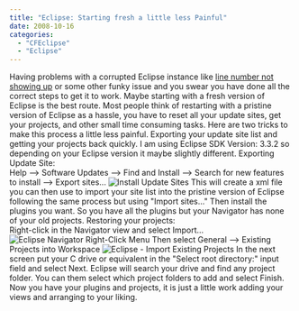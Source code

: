 ```yaml
---
title: "Eclipse: Starting fresh a little less Painful"
date: 2008-10-16
categories: 
  - "CFEclipse"
  - "Eclipse"
---
```


Having problems with a corrupted Eclipse instance like [line number not showing up](http://mikehenke.com/machblog/index.cfm?event=showEntry&entryId=FA78BD3D-188B-4E84-15C225362B1283AB) or some other funky issue and you swear you have done all the correct steps to get it to work. Maybe starting with a fresh version of Eclipse is the best route. Most people think of restarting with a pristine version of Eclipse as a hassle, you have to reset all your update sites, get your projects, and other small time consuming tasks. Here are two tricks to make this process a little less painful. Exporting your update site list and getting your projects back quickly. I am using Eclipse SDK Version: 3.3.2 so depending on your Eclipse version it maybe slightly different. Exporting Update Site:  
Help --> Software Updates --> Find and Install --> Search for new features to install --> Export sites... ![Install Update Sites](images/fresh1.jpg) This will create a xml file you can then use to import your site list into the pristine version of Eclipse following the same process but using "Import sites..." Then install the plugins you want. So you have all the plugins but your Navigator has none of your old projects. Restoring your projects:  
Right-click in the Navigator view and select Import... ![Eclipse Navigator Right-Click Menu](images/fresh2.jpg) Then select General --> Existing Projects into Workspace ![Eclipse - Import Existing Projects](images/fresh3.jpg) In the next screen put your C drive or equivalent in the "Select root directory:" input field and select Next. Eclipse will search your drive and find any project folder. You can them select which project folders to add and select Finish. Now you have your plugins and projects, it is just a little work adding your views and arranging to your liking.
